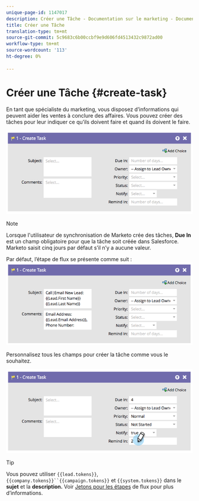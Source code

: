 ```yaml
---
unique-page-id: 1147017
description: Créer une Tâche - Documentation sur le marketing - Documentation sur le produit
title: Créer une Tâche
translation-type: tm+mt
source-git-commit: 5c9683c6b00ccbf9e9d606fd4513432c9872ad00
workflow-type: tm+mt
source-wordcount: '113'
ht-degree: 0%

---
```



# Créer une Tâche {#create-task}

En tant que spécialiste du marketing, vous disposez d’informations qui peuvent aider les ventes à conclure des affaires. Vous pouvez créer des tâches pour leur indiquer ce qu’ils doivent faire et quand ils doivent le faire.

![](assets/image2014-9-22-14-3a54-3a46.png)

>[!NOTE]
>
>Lorsque l&#39;utilisateur de synchronisation de Marketo crée des tâches, **Due In** est un champ obligatoire pour que la tâche soit créée dans Salesforce. Marketo saisit cinq jours par défaut s’il n’y a aucune valeur.

Par défaut, l’étape de flux se présente comme suit :   ![](assets/image2014-9-22-14-3a54-3a49.png)

Personnalisez tous les champs pour créer la tâche comme vous le souhaitez.

![](assets/image2014-9-22-14-3a54-3a52.png)

>[!TIP]
>
>Vous pouvez utiliser `{{lead.tokens}}`, `{{company.tokens}}``{{campaign.tokens}}` et `{{system.tokens}}` dans le **sujet** et la **description.** Voir [Jetons pour les étapes](../../../../product-docs/core-marketo-concepts/smart-campaigns/flow-actions/use-tokens-in-flow-steps.md) de flux pour plus d’informations.

